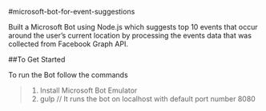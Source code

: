 #microsoft-bot-for-event-suggestions

Built a Microsoft Bot using Node.js which suggests top 10 events that occur around the user’s current location by processing the events data that was collected from Facebook Graph API. 


##To Get Started

To run the Bot follow the commands
> 1. Install Microsoft Bot Emulator
> 2. gulp // It runs the bot on localhost with default port number 8080


